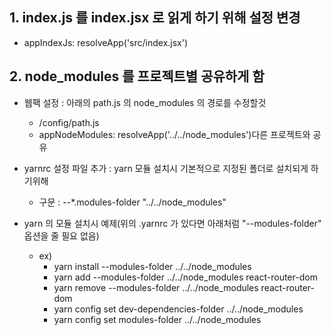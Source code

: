 ## 1. index.js 를 index.jsx 로 읽게 하기 위해 설정 변경

-   appIndexJs: resolveApp('src/index.jsx')

## 2. node_modules 를 프로젝트별 공유하게 함

-   웹팩 설정 : 아래의 path.js 의 node_modules 의 경로를 수정할것

    -   /config/path.js
    -   appNodeModules: resolveApp('../../node_modules')다른 프로젝트와 공유

-   yarnrc 설정 파일 추가 : yarn 모듈 설치시 기본적으로 지정된 폴더로 설치되게 하기위해

    -   구문 : --\*.modules-folder "../../node_modules"

-   yarn 의 모듈 설치시 예제(위의 .yarnrc 가 있다면 아래처럼 "--modules-folder" 옵션을 줄 필요 없음)
    -   ex)
        -   yarn install --modules-folder ../../node_modules
        -   yarn add --modules-folder ../../node_modules react-router-dom
        -   yarn remove --modules-folder ../../node_modules react-router-dom
        -   yarn config set dev-dependencies-folder ../../node_modules
        -   yarn config set modules-folder ../../node_modules
